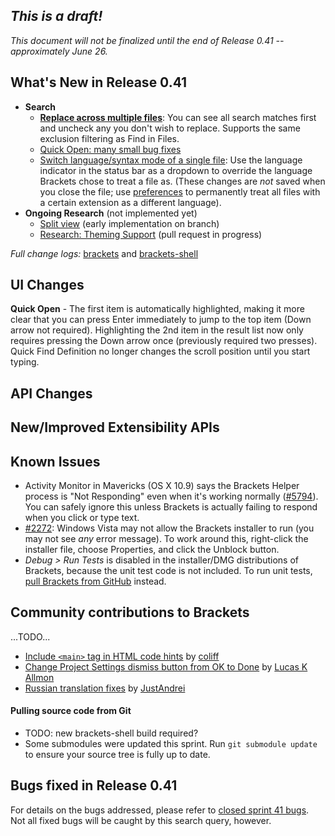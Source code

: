 _This is a draft!_
--------------------
_This document will not be finalized until the end of Release 0.41 -- approximately June 26._

What's New in Release 0.41
--------------------------
* **Search**
    * **[Replace across multiple files](https://trello.com/c/NbNEOs4S/264-replace-across-multiple-files)**: You can see all search matches first and uncheck any you don't wish to replace. Supports the same exclusion filtering as Find in Files.
    * [Quick Open: many small bug fixes](https://github.com/adobe/brackets/pull/7227)
    * [Switch language/syntax mode of a single file](https://github.com/adobe/brackets/pull/6409): Use the language indicator in the status bar as a dropdown to override the language Brackets chose to treat a file as. (These changes are _not_ saved when you close the file; use [preferences](https://github.com/adobe/brackets/wiki/How-to-Use-Brackets#preferences) to permanently treat all files with a certain extension as a different language).
* **Ongoing Research** (not implemented yet)
    * [Split view](https://trello.com/c/2DWV5tEX/1277-splitview-migrate-workingset-management-to-mainviewmanager) (early implementation on branch)
    * [Research: Theming Support](https://trello.com/c/LHhAcbcU/1260-c-editor-themes) (pull request in progress)

_Full change logs:_ [brackets](https://github.com/adobe/brackets/compare/sprint-40...sprint-41#commits_bucket) and [brackets-shell](https://github.com/adobe/brackets-shell/compare/sprint-40...sprint-41#commits_bucket)


UI Changes
----------
**Quick Open** - The first item is automatically highlighted, making it more clear that you can press Enter immediately to jump to the top item (Down arrow not required). Highlighting the 2nd item in the result list now only requires pressing the Down arrow once (previously required two presses). Quick Find Definition no longer changes the scroll position until you start typing.


API Changes
-----------

New/Improved Extensibility APIs
-------------------------------


Known Issues
------------
* Activity Monitor in Mavericks (OS X 10.9) says the Brackets Helper process is "Not Responding" even when it's working normally ([#5794](https://github.com/adobe/brackets/issues/5794)). You can safely ignore this unless Brackets is actually failing to respond when you click or type text.
* [#2272](https://github.com/adobe/brackets/issues/2272): Windows Vista may not allow the Brackets installer to run (you may not see _any_ error message). To work around this, right-click the installer file, choose Properties, and click the Unblock button.
* _Debug > Run Tests_ is disabled in the installer/DMG distributions of Brackets, because the unit test code is not included. To run unit tests, [pull Brackets from GitHub](https://github.com/adobe/brackets/wiki/How-to-Hack-on-Brackets#wiki-getcode) instead.


Community contributions to Brackets
-----------------------------------
...TODO...

* [Include `<main>` tag in HTML code hints](https://github.com/adobe/brackets/pull/8020) by [coliff](https://github.com/coliff)
* [Change Project Settings dismiss button from OK to Done](https://github.com/adobe/brackets/pull/7508) by [Lucas K Allmon](https://github.com/LucasKA)
* [Russian translation fixes](https://github.com/adobe/brackets/pull/7998) by [JustAndrei](https://github.com/JustAndrei)


#### Pulling source code from Git
* TODO: new brackets-shell build required?
* Some submodules were updated this sprint. Run `git submodule update` to ensure your source tree is fully up to date.


Bugs fixed in Release 0.41
--------------------------
For details on the bugs addressed, please refer to [closed sprint 41 bugs](https://github.com/adobe/brackets/issues?labels=&milestone=29&state=closed). Not all fixed bugs will be caught by this search query, however.